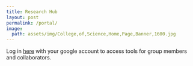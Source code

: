 ```yaml
---
title: Research Hub 
layout: post
permalink: /portal/
image:
  path: assets/img/College,of,Science,Home,Page,Banner,1600.jpg
---
```


Log in [here](https://sites.google.com/view/biomathhub/home) with your google account to access tools for group members and collaborators.
